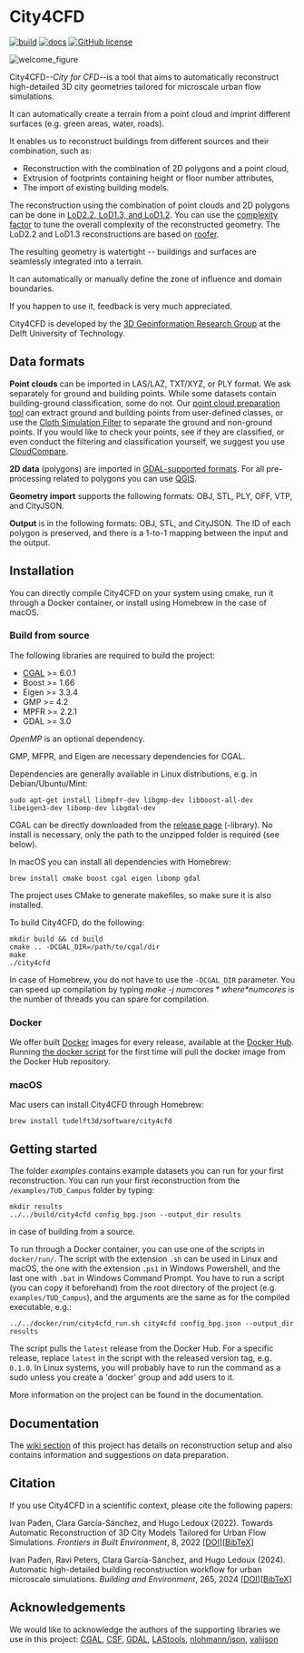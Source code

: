 # City4CFD

[![build](https://img.shields.io/github/actions/workflow/status/tudelft3d/City4CFD/build.yml?branch=main&style=flat-square)](https://github.com/tudelft3d/City4CFD/actions/workflows/build.yml)
[![docs](https://img.shields.io/badge/docs-Wiki-yellow?style=flat-square)](https://github.com/tudelft3d/City4CFD/wiki)
[![GitHub license](https://img.shields.io/github/license/tudelft3d/City4CFD?style=flat-square)](https://github.com/tudelft3d/City4CFD/blob/master/LICENSE)

![welcome_figure](/docs/images/workflow.png)

City4CFD--*City for CFD*--is a tool that aims to automatically reconstruct high-detailed 3D city geometries tailored for microscale urban flow simulations.

It can automatically create a terrain from a point cloud and imprint different surfaces (e.g. green areas, water, roads).

It enables us to reconstruct buildings from different sources and their combination, such as:
  - Reconstruction with the combination of 2D polygons and a point cloud,
  - Extrusion of footprints containing height or floor number attributes,
  - The import of existing building models.

The reconstruction using the combination of point clouds and 2D polygons can be done in [LoD2.2, LoD1.3, and LoD1.2](https://3d.bk.tudelft.nl/lod/). You can use the [complexity factor](https://github.com/tudelft3d/City4CFD/wiki/Features#buildings) to tune the overall complexity of the reconstructed geometry. The LoD2.2 and LoD1.3 reconstructions are based on [roofer](https://github.com/3DBAG/roofer).

The resulting geometry is watertight -- buildings and surfaces are seamlessly integrated into a terrain.

It can automatically or manually define the zone of influence and domain boundaries.

If you happen to use it, feedback is very much appreciated.

City4CFD is developed by the [3D Geoinformation Research Group](https://3d.bk.tudelft.nl/) at the Delft University of Technology.

## Data formats
**Point clouds** can be imported in LAS/LAZ, TXT/XYZ, or PLY format. We ask separately for ground and building points. While some datasets contain building-ground classification, some do not. Our [point cloud preparation tool](https://github.com/ipadjen/City4CFD_doc/wiki/Point-clouds#automatic-preparation) can extract ground and building points from user-defined classes, or use the [Cloth Simulation Filter](http://ramm.bnu.edu.cn/projects/CSF/) to separate the ground and non-ground points. If you would like to check your points, see if they are classified, or even conduct the filtering and classification yourself, we suggest you use [CloudCompare](https://www.danielgm.net/cc/).

**2D data** (polygons) are imported in [GDAL-supported formats](https://gdal.org/drivers/vector/index.html). For all pre-processing related to polygons you can use [QGIS](https://qgis.org/en/site/).

**Geometry import** supports the following formats: OBJ, STL, PLY, OFF, VTP, and CityJSON.

**Output** is in the following formats: OBJ, STL, and CityJSON. The ID of each polygon is preserved, and there is a 1-to-1 mapping between the input and the output.

## Installation
You can directly compile City4CFD on your system using cmake, run it through a Docker container, or install using Homebrew in the case of macOS.

### Build from source
The following libraries are required to build the project:
- [CGAL](https://www.cgal.org/) >= 6.0.1
- Boost >= 1.66
- Eigen >= 3.3.4
- GMP >= 4.2
- MPFR >= 2.2.1
- GDAL >= 3.0

*OpenMP* is an optional dependency.

GMP, MFPR, and Eigen are necessary dependencies for CGAL.

Dependencies are generally available in Linux distributions, e.g. in Debian/Ubuntu/Mint:
```
sudo apt-get install libmpfr-dev libgmp-dev libboost-all-dev libeigen3-dev libomp-dev libgdal-dev
```

CGAL can be directly downloaded from the [release page](https://github.com/CGAL/cgal/releases/tag/v6.0.1) (-library). No install is necessary, only the path to the unzipped folder is required (see below).

In macOS you can install all dependencies with Homebrew:

```
brew install cmake boost cgal eigen libomp gdal
```

The project uses CMake to generate makefiles, so make sure it is also installed.

To build City4CFD, do the following:
```
mkdir build && cd build
cmake .. -DCGAL_DIR=/path/to/cgal/dir
make
./city4cfd
```
In case of Homebrew, you do not have to use the ```-DCGAL_DIR``` parameter. You can speed up compilation by typing *make -j $numcores* where *$numcores* is the number of threads you can spare for compilation.

### Docker
We offer built [Docker](https://www.docker.com/) images for every release, available at the [Docker Hub](https://hub.docker.com/r/tudelft3d/city4cfd). Running [the docker script](https://github.com/tudelft3d/City4CFD/tree/main/docker/run) for the first time will pull the docker image from the Docker Hub repository.

### macOS
Mac users can install City4CFD through Homebrew:

```
brew install tudelft3d/software/city4cfd
```

## Getting started

The folder *examples* contains example datasets you can run for your first reconstruction. You can run your first reconstruction from the `/examples/TUD_Campus` folder by typing:
```
mkdir results
../../build/city4cfd config_bpg.json --output_dir results
```
in case of building from a source.

To run through a Docker container, you can use one of the scripts in ```docker/run/```. The script with the extension ```.sh``` can be used in Linux and macOS, the one with the extension ```.ps1``` in Windows Powershell, and the last one with ```.bat``` in Windows Command Prompt. You have to run  a script (you can copy it beforehand) from the root directory of the project (e.g. ```examples/TUD_Campus```), and the arguments are the same as for the compiled executable, e.g.: 

```
../../docker/run/city4cfd_run.sh city4cfd config_bpg.json --output_dir results
```

The script pulls the ```latest``` release from the Docker Hub. For a specific release, replace ```latest``` in the script with the released version tag, e.g. ```0.1.0```. In Linux systems, you will probably have to run the command as a sudo unless you create a 'docker' group and add users to it.

More information on the project can be found in the documentation.

## Documentation
The [wiki section](https://github.com/tudelft3d/City4CFD/wiki) of this project has details on reconstruction setup and also contains information and suggestions on data preparation.

## Citation
If you use City4CFD in a scientific context, please cite the following papers:

Ivan Pađen, Clara García-Sánchez, and Hugo Ledoux (2022). Towards Automatic Reconstruction of 3D City Models Tailored for Urban Flow Simulations. *Frontiers in Built Environment*, 8, 2022 [[DOI](https://doi.org/10.3389/fbuil.2022.899332)][[BibTeX](https://github.com/tudelft3d/City4CFD/blob/master/CITATION.bib)]

Ivan Pađen, Ravi Peters, Clara García-Sánchez, and Hugo Ledoux (2024). Automatic high-detailed building reconstruction workflow for urban microscale simulations. *Building and Environment*, 265, 2024 [[DOI](https://doi.org/10.1016/j.buildenv.2024.111978)][[BibTeX](https://github.com/tudelft3d/City4CFD/blob/master/CITATION.bib)]

## Acknowledgements
We would like to acknowledge the authors of the supporting libraries we use in this project:
[CGAL](https://github.com/CGAL/cgal), [CSF](https://github.com/jianboqi/CSF), [GDAL](https://github.com/OSGeo/gdal), [LAStools](https://github.com/LAStools), [nlohmann/json](https://github.com/nlohmann/json), [valijson](https://github.com/tristanpenman/valijson)
